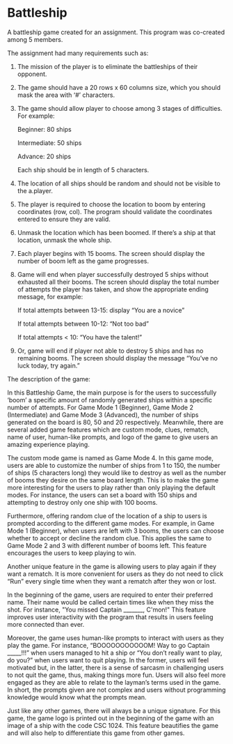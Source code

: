 # Battleship
A battleship game created for an assignment. This program was co-created among 5 members. 

The assignment had many requirements such as: 
 1. The mission of the player is to eliminate the battleships of their opponent. 
 2. The game should have a 20 rows x 60 columns size, which you should mask the area with ‘#’ characters. 
 3. The game should allow player to choose among 3 stages of difficulties. For example: 
    
     Beginner: 80 ships
     
     Intermediate: 50 ships 
     
     Advance: 20 ships 
     
     Each ship should be in length of 5 characters. 
 4. The location of all ships should be random and should not be visible to the 
        a.player. 
 5. The player is required to choose the location to boom by entering coordinates (row, col). The program should validate the coordinates entered to ensure they are valid. 
 6. Unmask the location which has been boomed. If there’s a ship at that location, unmask the whole ship. 
 7. Each player begins with 15 booms. The screen should display the number of boom left as the game progresses. 
 8. Game will end when player successfully destroyed 5 ships without exhausted all their booms. The screen should display the total number of attempts the player has taken, and show the appropriate ending message, for example:
    
    If total attempts between 13-15: display “You are a novice” 
    
    If total attempts between 10-12: “Not too bad”
    
    If total attempts < 10: “You have the talent!” 
    
 9. Or, game will end if player not able to destroy 5 ships and has no remaining booms. The screen should display the message “You’ve no luck today, try again.” 


The description of the game: 

In this Battleship Game, the main purpose is for the users to successfully ‘boom’ a specific amount of randomly generated ships within a specific number of attempts. For Game Mode 1 (Beginner), Game Mode 2 (Intermediate) and Game Mode 3 (Advanced), the number of ships generated on the board is 80, 50 and 20 respectively. Meanwhile, there are several added game features which are custom mode, clues, rematch, name of user, human-like prompts, and logo of the game to give users an amazing experience playing.

The custom mode game is named as Game Mode 4. In this game mode, users are able to customize the number of ships from 1 to 150, the number of ships (5 characters long) they would like to destroy as well as the number of booms they desire on the same board length. This is to make the game more interesting for the users to play rather than only playing the default modes. For instance, the users can set a board with 150 ships and attempting to destroy only one ship with 100 booms.

Furthermore, offering random clue of the location of a ship to users is prompted according to the different game modes. For example, in Game Mode 1 (Beginner), when users are left with 3 booms, the users can choose whether to accept or decline the random clue. This applies the same to Game Mode 2 and 3 with different number of booms left. This feature encourages the users to keep playing to win. 

Another unique feature in the game is allowing users to play again if they want a rematch. It is more convenient for users as they do not need to click “Run” every single time when they want a rematch after they won or lost.  

In the beginning of the game, users are required to enter their preferred name. Their name would be called certain times like when they miss the shot. For instance, "You missed Captain _______, C'mon!" This feature improves user interactivity with the program that results in users feeling more connected than ever.

Moreover, the game uses human-like prompts to interact with users as they play the game. For instance, “BOOOOOOOOOOOM! Way to go Captain _____!!!” when users managed to hit a ship or “You don’t really want to play, do you?” when users want to quit playing. In the former, users will feel motivated but, in the latter, there is a sense of sarcasm in challenging users to not quit the game, thus, making things more fun. Users will also feel more engaged as they are able to relate to the layman’s terms used in the game. In short, the prompts given are not complex and users without programming knowledge would know what the prompts mean.

Just like any other games, there will always be a unique signature. For this game, the game logo is printed out in the beginning of the game with an image of a ship with the code CSC 1024. This feature beautifies the game and will also help to differentiate this game from other games. 

